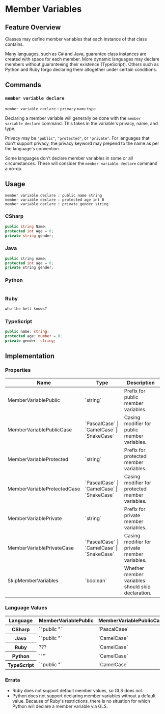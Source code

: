 # Member Variables

## Feature Overview

Classes may define member variables that each instance of that class contains.

Many languages, such as C# and Java, guarantee class instances are created with space for each member.
More dynamic languages may declare members without guaranteeing their existence (TypeScript).
Others such as Python and Ruby forgo declaring them altogether under certain conditions.



## Commands

### `member variable declare`

`member variable declare` `:` `privacy` `name` `type`

Declaring a member variable will generally be done with the `member variable declare` command.
This takes in the variable's privacy, name, and type.

Privacy may be `"public"`, `"protected"`, or `"private"`.
For languages that don't support privacy, the privacy keyword may prepend to the name as per the language's convention.

Some languages don't declare member variables in some or all circumstances. These will consider the `member variable declare` command a no-op.

## Usage

```
member variable declare : public name string
member variable declare : protected age int 0 
member variable declare : private gender string
```

### CSharp

```csharp
public string Name;
protected int Age = 0;
private string gender;
```

### Java

```java
public string name;
protected int age = 0;
private string gender;
```

### Python

```python
```

### Ruby

```ruby
who the hell knows?
```

### TypeScript

```typescript
public name: string;
protected age: number = 0;
private gender: string;
```

## Implementation

### Properties

<table>
    <thead>
        <th>Name</th>
        <th>Type</th>
        <th>Description</th>
    </thead>
    <tbody>
        <tr>
            <td>MemberVariablePublic</td>
            <td>`string`</td>
            <td>Prefix for public member variables.</td>
        </tr>
        <tr>
            <td>MemberVariablePublicCase</td>
            <td>`PascalCase` | `CamelCase` | `SnakeCase`</td>
            <td>Casing modifier for public member variables.</td>
        </tr>
        <tr>
            <td>MemberVariableProtected</td>
            <td>`string`</td>
            <td>Prefix for protected member variables.</td>
        </tr>
        <tr>
            <td>MemberVariableProtectedCase</td>
            <td>`PascalCase` | `CamelCase` | `SnakeCase`</td>
            <td>Casing modifier for protected member variables.</td>
        </tr>
        <tr>
            <td>MemberVariablePrivate</td>
            <td>`string`</td>
            <td>Prefix for private member variables.</td>
        </tr>
        <tr>
            <td>MemberVariablePrivateCase</td>
            <td>`PascalCase` | `CamelCase` | `SnakeCase`</td>
            <td>Casing modifier for private member variables.</td>
        </tr>
        <tr>
            <td>SkipMemberVariables</td>
            <td>`boolean`</td>
            <td>Whether member variables should skip declaration.</td>
        </tr>
    </tbody>
</table>

### Language Values

<table>
    <thead>
        <th>Language</th>
        <th>MemberVariablePublic</th>
        <th>MemberVariablePublicCase</th>
        <th>MemberVariableProtected</th>
        <th>MemberVariableProtectedCase</th>
        <th>MemberVariablePrivate</th>
        <th>MemberVariablePrivateCase</th>
    </thead>
    <tbody>
        <tr>
            <th>CSharp</th>
            <td>`"public "`</td>
            <td>`PascalCase`</td>
            <td>`"protected "`</td>
            <td>`PascalCase`</td>
            <td>`"private "`</td>
            <td>`CamelCase`</td>
            <td>`false`</td>
        </tr>
        <tr>
            <th>Java</th>
            <td>`"public "`</td>
            <td>`CamelCase`</td>
            <td>`"protected "`</td>
            <td>`CamelCase`</td>
            <td>`"private "`</td>
            <td>`CamelCase`</td>
            <td>`false`</td>
        </tr>
        <tr>
            <th>Ruby</th>
            <td>???</td>
            <td>`CamelCase`</td>
            <td>???</td>
            <td>`SnakeCase`</td>
            <td>???</td>
            <td>`SnakeCase`</td>
            <td>`false`</td>
        </tr>
        <tr>
            <th>Python</th>
            <td>`""`</td>
            <td>`CamelCase`</td>
            <td>`"_"`</td>
            <td>`SnakeCase`</td>
            <td>`"__"`</td>
            <td>`SnakeCase`</td>
            <td>`true`</td>
        </tr>
        <tr>
            <th>TypeScript</th>
            <td>`"public "`</td>
            <td>`CamelCase`</td>
            <td>`"protected "`</td>
            <td>`CamelCase`</td>
            <td>`"private "`</td>
            <td>`CamelCase`</td>
            <td>`false`</td>
        </tr>
    </tbody>
</table>

### Errata

* Ruby does not support default member values, so GLS does not.
* Python does not support declaring member variables without a default value. Because of Ruby's restrictions, there is no situation for which Python will declare a member variable via GLS. 